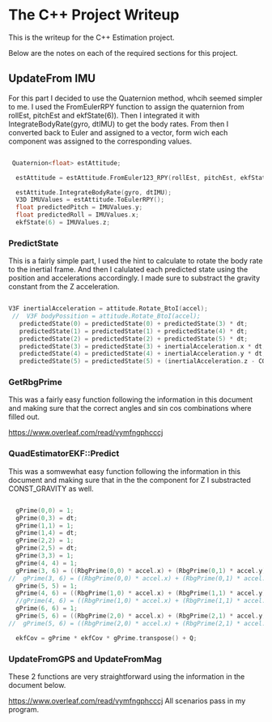 # The C++ Project Writeup #

This is the writeup for the C++ Estimation project.



Below are the notes on each of the required sections for this project.

## UpdateFrom IMU ##

For this part I decided to use the Quaternion method, whcih seemed simpler to me.
I used the FromEulerRPY function to assign the quaternion from rollEst, pitchEst and ekfState(6)).
Then I integrated it with IntegrateBodyRate(gyro, dtIMU) to get the body rates.
From then I converted back to Euler and assigned to a vector, form wich each component was assigned to the corresponding values.

```c++

 Quaternion<float> estAttitude;

  estAttitude = estAttitude.FromEuler123_RPY(rollEst, pitchEst, ekfState(6));

  estAttitude.IntegrateBodyRate(gyro, dtIMU);
  V3D IMUValues = estAttitude.ToEulerRPY();
  float predictedPitch = IMUValues.y;
  float predictedRoll = IMUValues.x;
  ekfState(6) = IMUValues.z;

```

### PredictState ###

This is a fairly simple part, I used the hint to calculate to rotate the body rate to the inertial frame. And then I calulated each predicted state using the position and accelerations accordingly. I made sure to substract the gravity constant from the Z acceleration.


```c++

V3F inertialAcceleration = attitude.Rotate_BtoI(accel);
 //  V3F bodyPossition = attitude.Rotate_BtoI(accel);
   predictedState(0) = predictedState(0) + predictedState(3) * dt;
   predictedState(1) = predictedState(1) + predictedState(4) * dt;
   predictedState(2) = predictedState(2) + predictedState(5) * dt;
   predictedState(3) = predictedState(3) + inertialAcceleration.x * dt;
   predictedState(4) = predictedState(4) + inertialAcceleration.y * dt;
   predictedState(5) = predictedState(5) + (inertialAcceleration.z - CONST_GRAVITY) * dt;

```

### GetRbgPrime ###

This was a fairly easy function following the information in this document and making sure that the correct angles and sin cos combinations where filled out.

https://www.overleaf.com/read/vymfngphcccj

### QuadEstimatorEKF::Predict ###

This was a somwewhat easy function following the information in this document and making sure that in the the component for Z I substracted CONST_GRAVITY as well.


```c++

  gPrime(0,0) = 1;
  gPrime(0,3) = dt;
  gPrime(1,1) = 1;
  gPrime(1,4) = dt;
  gPrime(2,2) = 1;
  gPrime(2,5) = dt;
  gPrime(3,3) = 1;
  gPrime(4, 4) = 1;
  gPrime(3, 6) = ((RbgPrime(0,0) * accel.x) + (RbgPrime(0,1) * accel.y) + (RbgPrime(0,2) * (accel.z - CONST_GRAVITY))) * dt;
//  gPrime(3, 6) = ((RbgPrime(0,0) * accel.x) + (RbgPrime(0,1) * accel.y) + (RbgPrime(0,2) * accel.z)) * dt;
  gPrime(5, 5) = 1;
  gPrime(4, 6) = ((RbgPrime(1,0) * accel.x) + (RbgPrime(1,1) * accel.y) + (RbgPrime(1,2) * (accel.z - CONST_GRAVITY))) * dt;
  //gPrime(4, 6) = ((RbgPrime(1,0) * accel.x) + (RbgPrime(1,1) * accel.y) + (RbgPrime(1,2) * accel.z)) * dt;
  gPrime(6, 6) = 1;
  gPrime(5, 6) = ((RbgPrime(2,0) * accel.x) + (RbgPrime(2,1) * accel.y) + (RbgPrime(2,2) * (accel.z - CONST_GRAVITY))) * dt;
//  gPrime(5, 6) = ((RbgPrime(2,0) * accel.x) + (RbgPrime(2,1) * accel.y) + (RbgPrime(2,2) * accel.z)) * dt;

  ekfCov = gPrime * ekfCov * gPrime.transpose() + Q;

```

 ### UpdateFromGPS and UpdateFromMag ### 

These 2 functions are very straightforward using the information in the document below.

https://www.overleaf.com/read/vymfngphcccj
All scenarios pass in my program.
